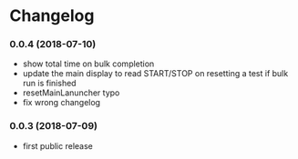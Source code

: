 # Changelog


### 0.0.4 (2018-07-10)

- show total time on bulk completion
- update the main display to read START/STOP on resetting a test if bulk run is finished
- resetMainLanuncher typo
- fix wrong changelog



### 0.0.3 (2018-07-09)

- first public release
